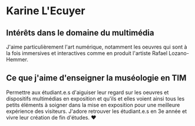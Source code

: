 # Karine L'Ecuyer

## Intérêts dans le domaine du multimédia
J'aime particulièrement l'art numérique, notamment les oeuvres qui sont à la fois immersives et interactives comme en produit l'artiste Rafael Lozano-Hemmer. 

## Ce que j'aime d'enseigner la muséologie en TIM
Permettre aux étudiant.e.s d'aiguiser leur regard sur les oeuvres et dispositifs multimédias en exposition et qu'ils et elles voient ainsi tous les petits éléments à soigner dans la mise en exposition pour une meilleure expérience des visiteurs. J'adore retrouver les étudiant.e.s en 3e année et vivre leur création de fin d'études. :heart: 
